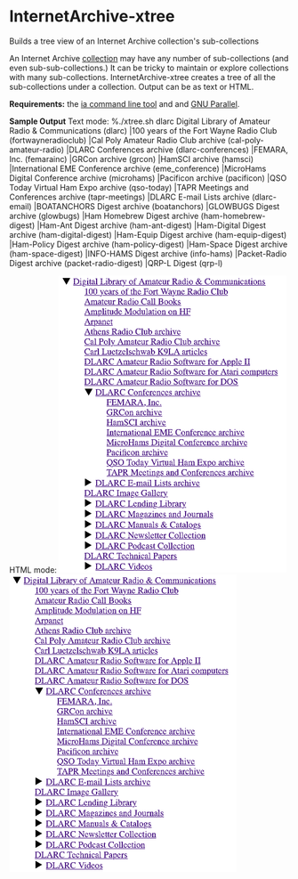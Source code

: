 # InternetArchive-xtree
Builds a tree view of an Internet Archive collection's sub-collections

An Internet Archive [collection](https://help.archive.org/help/collections-a-basic-guide/) may have any number of sub-collections (and even sub-sub-collections.) It can be tricky to maintain or explore collections with many sub-collections. InternetArchive-xtree creates a tree of all the sub-collections under a collection. Output can be as text or HTML.

**Requirements:** the [ia command line tool](https://archive.org/developers/quick-start-cli.html) and and [GNU Parallel](https://opensource.com/article/18/5/gnu-parallel).

**Sample Output**
Text mode:
    %./xtree.sh dlarc
    Digital Library of Amateur Radio & Communications (dlarc)
      |100 years of the Fort Wayne Radio Club (fortwayneradioclub)
      |Cal Poly Amateur Radio Club archive (cal-poly-amateur-radio)
      |DLARC Conferences archive (dlarc-conferences)
        |FEMARA, Inc. (femarainc)
        |GRCon archive (grcon)
        |HamSCI archive (hamsci)
        |International EME Conference archive (eme_conference)
        |MicroHams Digital Conference archive (microhams)
        |Pacificon archive (pacificon)
        |QSO Today Virtual Ham Expo archive (qso-today)
        |TAPR Meetings and Conferences archive (tapr-meetings)
      |DLARC E-mail Lists archive (dlarc-email)
        |BOATANCHORS Digest archive (boatanchors)
        |GLOWBUGS Digest archive (glowbugs)
        |Ham Homebrew Digest archive (ham-homebrew-digest)
        |Ham-Ant Digest archive (ham-ant-digest)
        |Ham-Digital Digest archive (ham-digital-digest)
        |Ham-Equip Digest archive (ham-equip-digest)
        |Ham-Policy Digest archive (ham-policy-digest)
        |Ham-Space Digest archive (ham-space-digest)
        |INFO-HAMS Digest archive (info-hams)
        |Packet-Radio Digest archive (packet-radio-digest)
        |QRP-L Digest (qrp-l)

HTML mode:
<img src="html-sample.png">
![HTML tree view has collapasable sub-categories](html-sample.png)

